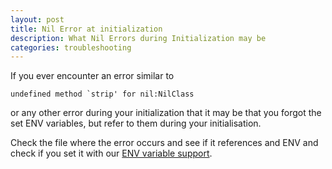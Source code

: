 ```yaml
---
layout: post
title: Nil Error at initialization
description: What Nil Errors during Initialization may be
categories: troubleshooting
---
```

If you ever encounter an error similar to

    undefined method `strip' for nil:NilClass

or any other error during your initialization that it may be that you
forgot the set ENV variables, but refer to them during your
initialisation.

Check the file where the error occurs and see if it references and ENV
and check if you set it with our [ENV variable support](/setup/setting-env-vars.html).

